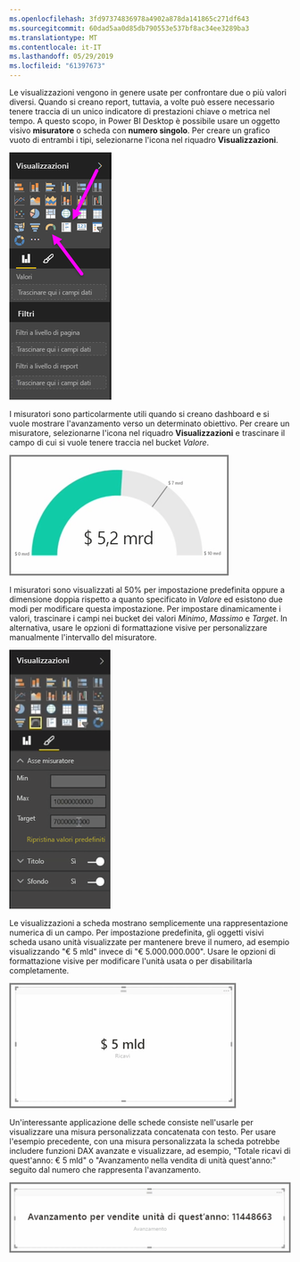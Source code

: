 ```yaml
---
ms.openlocfilehash: 3fd97374836978a4902a878da141865c271df643
ms.sourcegitcommit: 60dad5aa0d85db790553e537bf8ac34ee3289ba3
ms.translationtype: MT
ms.contentlocale: it-IT
ms.lasthandoff: 05/29/2019
ms.locfileid: "61397673"
---
```

Le visualizzazioni vengono in genere usate per confrontare due o più valori diversi. Quando si creano report, tuttavia, a volte può essere necessario tenere traccia di un unico indicatore di prestazioni chiave o metrica nel tempo. A questo scopo, in Power BI Desktop è possibile usare un oggetto visivo **misuratore** o scheda con **numero singolo**. Per creare un grafico vuoto di entrambi i tipi, selezionarne l'icona nel riquadro **Visualizzazioni**.

![](media/3-9-create-gauges-cards/3-9_1.png)

I misuratori sono particolarmente utili quando si creano dashboard e si vuole mostrare l'avanzamento verso un determinato obiettivo. Per creare un misuratore, selezionarne l'icona nel riquadro **Visualizzazioni** e trascinare il campo di cui si vuole tenere traccia nel bucket *Valore*.

![](media/3-9-create-gauges-cards/3-9_1a.png)

I misuratori sono visualizzati al 50% per impostazione predefinita oppure a dimensione doppia rispetto a quanto specificato in *Valore* ed esistono due modi per modificare questa impostazione. Per impostare dinamicamente i valori, trascinare i campi nei bucket dei valori *Minimo*, *Massimo* e *Target*. In alternativa, usare le opzioni di formattazione visive per personalizzare manualmente l'intervallo del misuratore.

![](media/3-9-create-gauges-cards/3-9_2.png)

Le visualizzazioni a scheda mostrano semplicemente una rappresentazione numerica di un campo. Per impostazione predefinita, gli oggetti visivi scheda usano unità visualizzate per mantenere breve il numero, ad esempio visualizzando "€ 5 mld" invece di "€ 5.000.000.000". Usare le opzioni di formattazione visive per modificare l'unità usata o per disabilitarla completamente.

![](media/3-9-create-gauges-cards/3-9_3.png)

Un'interessante applicazione delle schede consiste nell'usarle per visualizzare una misura personalizzata concatenata con testo. Per usare l'esempio precedente, con una misura personalizzata la scheda potrebbe includere funzioni DAX avanzate e visualizzare, ad esempio, "Totale ricavi di quest'anno: € 5 mld" o "Avanzamento nella vendita di unità quest'anno:" seguito dal numero che rappresenta l'avanzamento.

![](media/3-9-create-gauges-cards/3-9_4.png)


